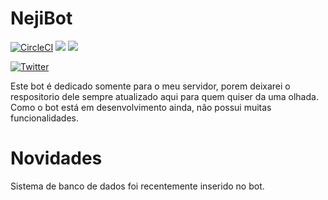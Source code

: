 # NejiBot

[![CircleCI](https://circleci.com/gh/daviddev16/NejiBot/tree/master.svg?style=shield&circle-token=6c7de018ddb3be4f68a066d40c6d5d465b8d8fea)](https://circleci.com/gh/daviddev16/NejiBot/tree/master)
[![](https://img.shields.io/static/v1?label=Bot&message=Java%20Discord%20API&color=violet)](https://github.com/DV8FromTheWorld/JDA)
[![](https://img.shields.io/static/v1?label=DB&message=MongoDB&color=MediumSeaGreen)](https://mvnrepository.com/artifact/org.mongodb/mongodb-driver/3.12.4)

[![Twitter](https://img.shields.io/static/v1?label=@daviid&message=Twitter&color=blue)](https://twitter.com/_daviid0)

Este bot é dedicado somente para o meu servidor, porem deixarei o respositorio dele sempre atualizado aqui para quem quiser da uma olhada.
Como o bot está em desenvolvimento ainda, não possui muitas funcionalidades.

# Novidades

Sistema de banco de dados foi recentemente inserido no bot.
